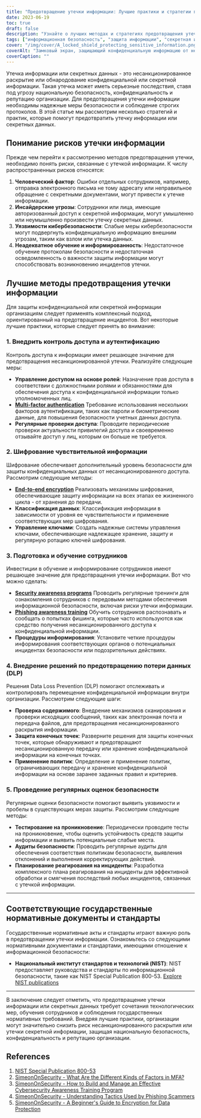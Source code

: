 ```yaml
---
title: "Предотвращение утечки информации: Лучшие практики и стратегии повышения безопасности"
date: 2023-06-19
toc: true
draft: false
description: "Узнайте о лучших методах и стратегиях предотвращения утечки информации и защиты конфиденциальных данных, обеспечивающих повышенную безопасность и защиту."
tags: ["информационная безопасность", "защита информации", "секретная информация", "утечка информации", "стратегии профилактики", "передовой опыт", "контроль доступа", "шифрование", "обучение сотрудников", "кибербезопасность", "предотвращение потери данных", "оценки безопасности", "постановления правительства", "NIST", "внутренние угрозы", "уязвимости кибербезопасности", "человеческий фактор", "информационные программы", "информированность о фишинге", "DLP-решения", "управление доступом на основе ролей", "многофакторная аутентификация", "управление ключами шифрования", "защита конечных точек", "проверка содержания", "аудиты безопасности", "тестирование на проникновение", "планирование мер реагирования на инциденты", "протоколы безопасности", "защита информации"]
cover: "/img/cover/A_locked_shield_protecting_sensitive_information.png"
coverAlt: "Замковый экран, защищающий конфиденциальную информацию от несанкционированного доступа."
coverCaption: ""
---
```


Утечка информации или секретных данных - это несанкционированное раскрытие или обнародование конфиденциальной или секретной информации. Такая утечка может иметь серьезные последствия, ставя под угрозу национальную безопасность, конфиденциальность и репутацию организации. Для предотвращения утечки информации необходимы надежные меры безопасности и соблюдение строгих протоколов. В этой статье мы рассмотрим несколько стратегий и практик, которые помогут предотвратить утечку информации или секретных данных.

## Понимание рисков утечки информации

Прежде чем перейти к рассмотрению методов предотвращения утечки, необходимо понять риски, связанные с утечкой информации. К числу распространенных рисков относятся:

1. **Человеческий фактор**: Ошибки отдельных сотрудников, например, отправка электронного письма не тому адресату или неправильное обращение с секретными документами, могут привести к утечке информации.
2. **Инсайдерские угрозы**: Сотрудники или лица, имеющие авторизованный доступ к секретной информации, могут умышленно или неумышленно произвести утечку секретных данных.
3. **Уязвимости кибербезопасности**: Слабые меры кибербезопасности могут подвергнуть конфиденциальную информацию внешним угрозам, таким как взлом или утечка данных.
4. **Неадекватное обучение и информированность**: Недостаточное обучение протоколам безопасности и недостаточная осведомленность о важности защиты информации могут способствовать возникновению инцидентов утечки.

## Лучшие методы предотвращения утечки информации

Для защиты конфиденциальной или секретной информации организациям следует применять комплексный подход, ориентированный на предотвращение инцидентов. Вот некоторые лучшие практики, которые следует принять во внимание:

### 1. Внедрить контроль доступа и аутентификацию

Контроль доступа к информации имеет решающее значение для предотвращения несанкционированной утечки. Реализуйте следующие меры:

- **Управление доступом на основе ролей**: Назначение прав доступа в соответствии с должностными ролями и обязанностями для обеспечения доступа к конфиденциальной информации только уполномоченных лиц.
- [**Multi-factor authentication**](https://simeononsecurity.com/articles/what-are-the-diferent-kinds-of-factors-in-mfa/) Требование использования нескольких факторов аутентификации, таких как пароли и биометрические данные, для повышения безопасности учетных данных доступа.
- **Регулярные проверки доступа**: Проводите периодические проверки актуальности привилегий доступа и своевременно отзывайте доступ у лиц, которым он больше не требуется.

### 2. Шифрование чувствительной информации

Шифрование обеспечивает дополнительный уровень безопасности для защиты конфиденциальных данных от несанкционированного доступа. Рассмотрим следующие методы:

- [**End-to-end encryption**](https://simeononsecurity.com/articles/a-beginners-guide-to-using-encryption-for-data-protection/) Реализовать механизмы шифрования, обеспечивающие защиту информации на всех этапах ее жизненного цикла - от хранения до передачи.
- **Классификация данных**: Классификация информации в зависимости от уровня ее чувствительности и применение соответствующих мер шифрования.
- **Управление ключами**: Создать надежные системы управления ключами, обеспечивающие надлежащее хранение, защиту и регулярную ротацию ключей шифрования.

### 3. Подготовка и обучение сотрудников

Инвестиции в обучение и информирование сотрудников имеют решающее значение для предотвращения утечки информации. Вот что можно сделать:

- [**Security awareness programs**](https://simeononsecurity.com/articles/how-to-build-and-manage-an-effective-cybersecurity-awareness-training-program/) Проводить регулярные тренинги для ознакомления сотрудников с передовыми методами обеспечения информационной безопасности, включая риски утечки информации.
- [**Phishing awareness training**](https://simeononsecurity.com/articles/understanding-tactics-used-by-phising-scammers/) Обучить сотрудников распознавать и сообщать о попытках фишинга, которые часто используются как средство получения несанкционированного доступа к конфиденциальной информации.
- **Процедуры информирования**: Установите четкие процедуры информирования соответствующих органов о потенциальных инцидентах безопасности или подозрительных действиях.

### 4. Внедрение решений по предотвращению потери данных (DLP)

Решения Data Loss Prevention (DLP) помогают отслеживать и контролировать перемещение конфиденциальной информации внутри организации. Рассмотрим следующие шаги:

- **Проверка содержимого**: Внедрение механизмов сканирования и проверки исходящих сообщений, таких как электронная почта и передача файлов, для предотвращения несанкционированного раскрытия информации.
- **Защита конечных точек**: Разверните решения для защиты конечных точек, которые обнаруживают и предотвращают несанкционированную передачу или хранение конфиденциальной информации на конечных точках.
- **Применение политик**: Определение и применение политик, ограничивающих передачу и хранение конфиденциальной информации на основе заранее заданных правил и критериев.

### 5. Проведение регулярных оценок безопасности

Регулярные оценки безопасности помогают выявить уязвимости и пробелы в существующих мерах защиты. Рассмотрим следующие методы:

- **Тестирование на проникновение**: Периодически проводите тесты на проникновение, чтобы оценить устойчивость средств защиты информации и выявить потенциальные слабые места.
- **Аудиты безопасности**: Проводить регулярные аудиты для обеспечения соответствия политикам безопасности, выявления отклонений и выполнения корректирующих действий.
- **Планирование реагирования на инциденты**: Разработка комплексного плана реагирования на инциденты для эффективной обработки и смягчения последствий любых инцидентов, связанных с утечкой информации.

______

## Соответствующие государственные нормативные документы и стандарты

Государственные нормативные акты и стандарты играют важную роль в предотвращении утечки информации. Ознакомьтесь со следующими нормативными документами и стандартами, имеющими отношение к информационной безопасности:

- **Национальный институт стандартов и технологий (NIST)**: NIST предоставляет руководства и стандарты по информационной безопасности, такие как NIST Special Publication 800-53. [Explore NIST publications](https://csrc.nist.gov/publications/detail/sp/800-53/rev-5/final)

______

В заключение следует отметить, что предотвращение утечки информации или секретных данных требует сочетания технологических мер, обучения сотрудников и соблюдения государственных нормативных требований. Внедряя лучшие практики, организации могут значительно снизить риск несанкционированного раскрытия или утечки секретной информации, защищая национальную безопасность, конфиденциальность и репутацию организации.

## References

1. [NIST Special Publication 800-53](https://csrc.nist.gov/publications/detail/sp/800-53/rev-5/final)
2. [SimeonOnSecurity - What Are the Different Kinds of Factors in MFA?](https://simeononsecurity.com/articles/what-are-the-diferent-kinds-of-factors-in-mfa/)
3. [SimeonOnSecurity - How to Build and Manage an Effective Cybersecurity Awareness Training Program](https://simeononsecurity.com/articles/how-to-build-and-manage-an-effective-cybersecurity-awareness-training-program/)
4. [SimeonOnSecurity - Understanding Tactics Used by Phishing Scammers](https://simeononsecurity.com/articles/understanding-tactics-used-by-phising-scammers/)
5. [SimeonOnSecurity - A Beginner's Guide to Encryption for Data Protection](https://simeononsecurity.com/articles/a-beginners-guide-to-using-encryption-for-data-protection/)
